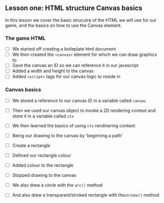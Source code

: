 ## Lesson one: HTML structure Canvas basics
In this lesson we cover the basic strucutre of the HTML we will use for our game, and the basics on how to use the Canvas element.


### The game HTML
- [ ] We started off creating a boileplate html document
- [ ] We then created the `<canvas>` element for which we can draw graphics to
- [ ] Gave the canvas an ID so we can reference it in our javascript
- [ ] Added a width and height to the canvas
- [ ] Added `<script>` tags for our canvas logic to reside in

### Canvas basics
- [ ] We stored a reference to our canvas ID in a variable called `canvas`
- [ ] Then we used our canvas object to invoke a 2D rendering context and store it in a variable called `ctx`
- [ ] We then learned the basics of using `ctx` rendinering context:
 - [ ] Being our drawing to the canvas by 'beginning a path'
 - [ ] Create a rectangle
 - [ ] Defined our rectangle colour
 - [ ] Added colour to the rectangle
 - [ ] Stopped drawing to the canvas
- [ ] We also drew a circle with the `arc()` method
- [ ] And also drew a transparent/stroked rectangle with the`stroke()` method

